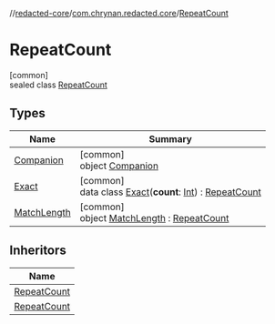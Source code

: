 //[redacted-core](../../../index.md)/[com.chrynan.redacted.core](../index.md)/[RepeatCount](index.md)

# RepeatCount

[common]\
sealed class [RepeatCount](index.md)

## Types

| Name | Summary |
|---|---|
| [Companion](-companion/index.md) | [common]<br>object [Companion](-companion/index.md) |
| [Exact](-exact/index.md) | [common]<br>data class [Exact](-exact/index.md)(**count**: [Int](https://kotlinlang.org/api/latest/jvm/stdlib/kotlin/-int/index.html)) : [RepeatCount](index.md) |
| [MatchLength](-match-length/index.md) | [common]<br>object [MatchLength](-match-length/index.md) : [RepeatCount](index.md) |

## Inheritors

| Name |
|---|
| [RepeatCount](-exact/index.md) |
| [RepeatCount](-match-length/index.md) |
